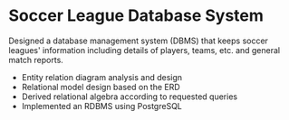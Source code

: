 # Soccer League Database System

Designed a database management system (DBMS) that keeps soccer leagues' information including details of players, teams, etc. and general match reports.
- Entity relation diagram analysis and design
- Relational model design based on the ERD
- Derived relational algebra according to requested queries
- Implemented an RDBMS using PostgreSQL

